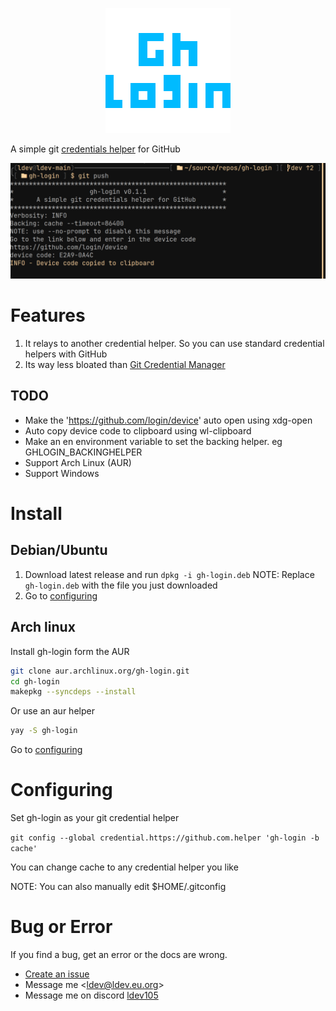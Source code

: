 <p align="center">
  <img src="https://github.com/Xgames123/gh-login/blob/main/gh-login-logo_200px_transparent.png?raw=true" alt="gh-login-logo"/>
</p>

A simple git [credentials helper](https://git-scm.com/docs/gitcredentials) for GitHub

![Screenshot of gh-login](sample.png)

# Features
1. It relays to another credential helper. So you can use standard credential helpers with GitHub
2. Its way less bloated than [Git Credential Manager](https://github.blog/2022-04-07-git-credential-manager-authentication-for-everyone)
## TODO
* Make the 'https://github.com/login/device' auto open using xdg-open
* Auto copy device code to clipboard using wl-clipboard
* Make an en environment variable to set the backing helper. eg GHLOGIN_BACKINGHELPER
* Support Arch Linux (AUR)
* Support Windows

# Install

## Debian/Ubuntu
1. Download latest release and run ```dpkg -i gh-login.deb``` NOTE: Replace ```gh-login.deb``` with the file you just downloaded
2. Go to [configuring](#Configuring)

## Arch linux
Install gh-login form the AUR
```bash
git clone aur.archlinux.org/gh-login.git
cd gh-login
makepkg --syncdeps --install
```
Or use an aur helper
```bash
yay -S gh-login
```
Go to [configuring](#Configuring)

# Configuring
Set gh-login as your git credential helper
   
```git config --global credential.https://github.com.helper 'gh-login -b cache'```
   
You can change cache to any credential helper you like

NOTE: You can also manually edit $HOME/.gitconfig



# Bug or Error
If you find a bug, get an error or the docs are wrong.
* [Create an issue](https://github.com/Xgames123/gh-login/issues/new/)
* Message me <[ldev@ldev.eu.org](mailto://ldev@ldev.eu.org)>
* Message me on discord [ldev105](https://ldev.eu.org/socials/discord)
